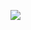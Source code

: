 [<img src="https://david-dm.org/asotog/react-boilerplate-web.svg">](https://david-dm.org/asotog/react-boilerplate-web)